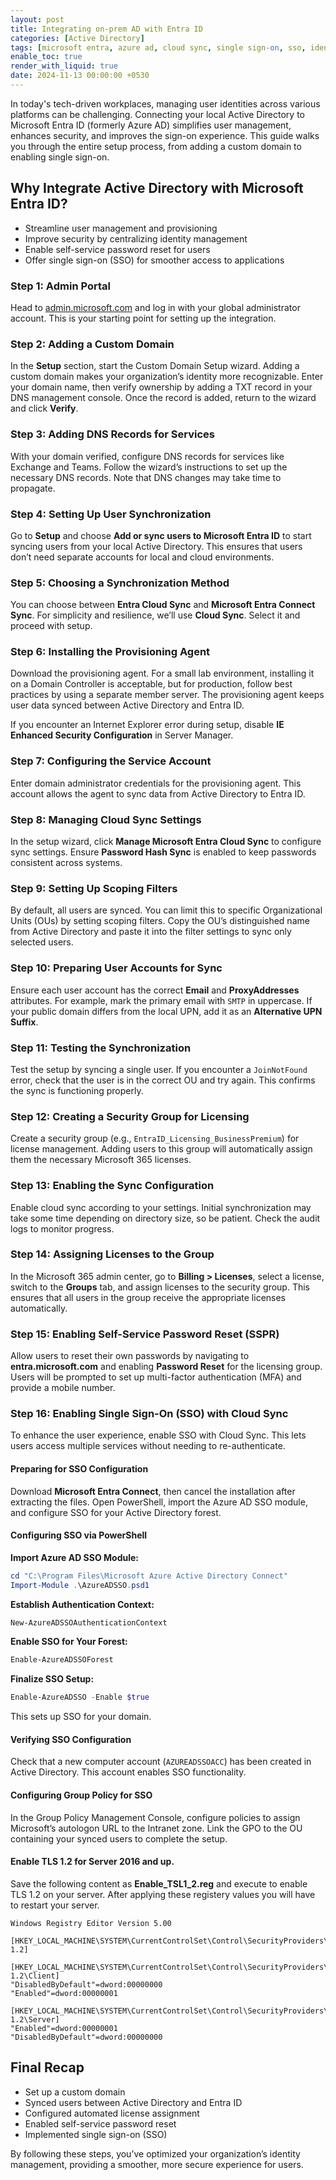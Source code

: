 ```yaml
---
layout: post
title: Integrating on-prem AD with Entra ID
categories: [Active Directory]
tags: [microsoft entra, azure ad, cloud sync, single sign-on, sso, identity, hybrid cloud]
enable_toc: true
render_with_liquid: true
date: 2024-11-13 00:00:00 +0530
---
```


In today's tech-driven workplaces, managing user identities across various platforms can be challenging. Connecting your local Active Directory to Microsoft Entra ID (formerly Azure AD) simplifies user management, enhances security, and improves the sign-on experience. This guide walks you through the entire setup process, from adding a custom domain to enabling single sign-on.

## Why Integrate Active Directory with Microsoft Entra ID?

- Streamline user management and provisioning
- Improve security by centralizing identity management
- Enable self-service password reset for users
- Offer single sign-on (SSO) for smoother access to applications


### Step 1: Admin Portal

Head to [admin.microsoft.com](https://admin.microsoft.com) and log in with your global administrator account. This is your starting point for setting up the integration.

### Step 2: Adding a Custom Domain

In the **Setup** section, start the Custom Domain Setup wizard. Adding a custom domain makes your organization’s identity more recognizable. Enter your domain name, then verify ownership by adding a TXT record in your DNS management console. Once the record is added, return to the wizard and click **Verify**.

### Step 3: Adding DNS Records for Services

With your domain verified, configure DNS records for services like Exchange and Teams. Follow the wizard’s instructions to set up the necessary DNS records. Note that DNS changes may take time to propagate.

### Step 4: Setting Up User Synchronization

Go to **Setup** and choose **Add or sync users to Microsoft Entra ID** to start syncing users from your local Active Directory. This ensures that users don’t need separate accounts for local and cloud environments.

### Step 5: Choosing a Synchronization Method

You can choose between **Entra Cloud Sync** and **Microsoft Entra Connect Sync**. For simplicity and resilience, we’ll use **Cloud Sync**. Select it and proceed with setup.

### Step 6: Installing the Provisioning Agent

Download the provisioning agent. For a small lab environment, installing it on a Domain Controller is acceptable, but for production, follow best practices by using a separate member server. The provisioning agent keeps user data synced between Active Directory and Entra ID.

If you encounter an Internet Explorer error during setup, disable **IE Enhanced Security Configuration** in Server Manager.

### Step 7: Configuring the Service Account

Enter domain administrator credentials for the provisioning agent. This account allows the agent to sync data from Active Directory to Entra ID.

### Step 8: Managing Cloud Sync Settings

In the setup wizard, click **Manage Microsoft Entra Cloud Sync** to configure sync settings. Ensure **Password Hash Sync** is enabled to keep passwords consistent across systems.

### Step 9: Setting Up Scoping Filters

By default, all users are synced. You can limit this to specific Organizational Units (OUs) by setting scoping filters. Copy the OU’s distinguished name from Active Directory and paste it into the filter settings to sync only selected users.

### Step 10: Preparing User Accounts for Sync

Ensure each user account has the correct **Email** and **ProxyAddresses** attributes. For example, mark the primary email with `SMTP` in uppercase. If your public domain differs from the local UPN, add it as an **Alternative UPN Suffix**.

### Step 11: Testing the Synchronization

Test the setup by syncing a single user. If you encounter a `JoinNotFound` error, check that the user is in the correct OU and try again. This confirms the sync is functioning properly.

### Step 12: Creating a Security Group for Licensing

Create a security group (e.g., `EntraID_Licensing_BusinessPremium`) for license management. Adding users to this group will automatically assign them the necessary Microsoft 365 licenses.

### Step 13: Enabling the Sync Configuration

Enable cloud sync according to your settings. Initial synchronization may take some time depending on directory size, so be patient. Check the audit logs to monitor progress.

### Step 14: Assigning Licenses to the Group

In the Microsoft 365 admin center, go to **Billing > Licenses**, select a license, switch to the **Groups** tab, and assign licenses to the security group. This ensures that all users in the group receive the appropriate licenses automatically.

### Step 15: Enabling Self-Service Password Reset (SSPR)

Allow users to reset their own passwords by navigating to **entra.microsoft.com** and enabling **Password Reset** for the licensing group. Users will be prompted to set up multi-factor authentication (MFA) and provide a mobile number.

### Step 16: Enabling Single Sign-On (SSO) with Cloud Sync

To enhance the user experience, enable SSO with Cloud Sync. This lets users access multiple services without needing to re-authenticate.

#### Preparing for SSO Configuration

Download **Microsoft Entra Connect**, then cancel the installation after extracting the files. Open PowerShell, import the Azure AD SSO module, and configure SSO for your Active Directory forest.

#### Configuring SSO via PowerShell

**Import Azure AD SSO Module:**

```powershell
cd "C:\Program Files\Microsoft Azure Active Directory Connect"
Import-Module .\AzureADSSO.psd1
```

**Establish Authentication Context:**

```powershell
New-AzureADSSOAuthenticationContext
```

**Enable SSO for Your Forest:**

```powershell
Enable-AzureADSSOForest
```

**Finalize SSO Setup:**

```powershell
Enable-AzureADSSO -Enable $true
```

This sets up SSO for your domain.

#### Verifying SSO Configuration

Check that a new computer account (`AZUREADSSOACC`) has been created in Active Directory. This account enables SSO functionality.

#### Configuring Group Policy for SSO

In the Group Policy Management Console, configure policies to assign Microsoft’s autologon URL to the Intranet zone. Link the GPO to the OU containing your synced users to complete the setup.

#### Enable TLS 1.2 for Server 2016 and up.

Save the following content as **Enable_TSL1_2.reg** and execute to enable TLS 1.2 on your server.
After applying these registery values you will have to restart your server.

```
Windows Registry Editor Version 5.00

[HKEY_LOCAL_MACHINE\SYSTEM\CurrentControlSet\Control\SecurityProviders\SCHANNEL\TLS 1.2]

[HKEY_LOCAL_MACHINE\SYSTEM\CurrentControlSet\Control\SecurityProviders\SCHANNEL\TLS 1.2\Client]
"DisabledByDefault"=dword:00000000
"Enabled"=dword:00000001

[HKEY_LOCAL_MACHINE\SYSTEM\CurrentControlSet\Control\SecurityProviders\SCHANNEL\TLS 1.2\Server]
"Enabled"=dword:00000001
"DisabledByDefault"=dword:00000000

```
## Final Recap

- Set up a custom domain
- Synced users between Active Directory and Entra ID
- Configured automated license assignment
- Enabled self-service password reset
- Implemented single sign-on (SSO)

By following these steps, you’ve optimized your organization’s identity management, providing a smoother, more secure experience for users.

